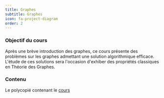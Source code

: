 ```yaml
---
title: Graphes
subtitle: Graphes
icon: fa-project-diagram
order: 2
---
```

### Objectif du cours
Après une brève introduction des graphes, ce cours présente des problèmes sur
les graphes admettant une solution algorithmique efficace. L'étude de ces
solutions sera l'occasion d'exhiber des propriétés classiques en Théorie des
Graphes.

### Contenu 
Le polycopié contenant le [cours]({{htpps://Sdelpeuch.github.io}}/assets/pdf/cours-graphe.pdf)
